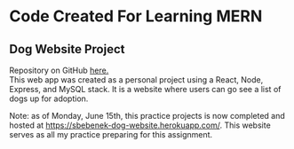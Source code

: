 # Code Created For Learning MERN  
## Dog Website Project  
Repository on GitHub [here.](https://github.com/sbebenek/dogwebsite)  
This web app was created as a personal project using a React, Node, Express, and MySQL stack. It is a website where users can go see a list of dogs up for adoption.

Note: as of Monday, June 15th, this practice projects is now completed and hosted at https://sbebenek-dog-website.herokuapp.com/. This website serves as all my practice preparing for this assignment.